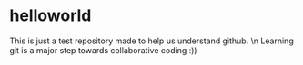 # helloworld
This is just a test repository made to help us understand github. \n
Learning git is a major step towards collaborative coding :))
